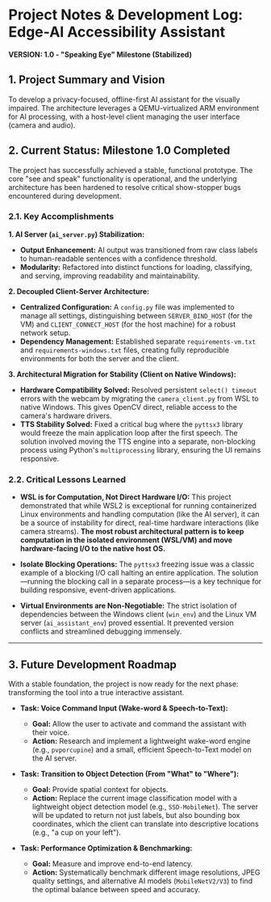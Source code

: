 # Project Notes & Development Log: Edge-AI Accessibility Assistant

**VERSION: 1.0 - "Speaking Eye" Milestone (Stabilized)**

## 1. Project Summary and Vision

To develop a privacy-focused, offline-first AI assistant for the visually impaired. The architecture leverages a QEMU-virtualized ARM environment for AI processing, with a host-level client managing the user interface (camera and audio).

## 2. Current Status: Milestone 1.0 Completed

The project has successfully achieved a stable, functional prototype. The core "see and speak" functionality is operational, and the underlying architecture has been hardened to resolve critical show-stopper bugs encountered during development.

### 2.1. Key Accomplishments

**1. AI Server (`ai_server.py`) Stabilization:**
*   **Output Enhancement:** AI output was transitioned from raw class labels to human-readable sentences with a confidence threshold.
*   **Modularity:** Refactored into distinct functions for loading, classifying, and serving, improving readability and maintainability.

**2. Decoupled Client-Server Architecture:**
*   **Centralized Configuration:** A `config.py` file was implemented to manage all settings, distinguishing between `SERVER_BIND_HOST` (for the VM) and `CLIENT_CONNECT_HOST` (for the host machine) for a robust network setup.
*   **Dependency Management:** Established separate `requirements-vm.txt` and `requirements-windows.txt` files, creating fully reproducible environments for both the server and the client.

**3. Architectural Migration for Stability (Client on Native Windows):**
*   **Hardware Compatibility Solved:** Resolved persistent `select() timeout` errors with the webcam by migrating the `camera_client.py` from WSL to native Windows. This gives OpenCV direct, reliable access to the camera's hardware drivers.
*   **TTS Stability Solved:** Fixed a critical bug where the `pyttsx3` library would freeze the main application loop after the first speech. The solution involved moving the TTS engine into a separate, non-blocking process using Python's `multiprocessing` library, ensuring the UI remains responsive.

### 2.2. Critical Lessons Learned

*   **WSL is for Computation, Not Direct Hardware I/O:** This project demonstrated that while WSL2 is exceptional for running containerized Linux environments and handling computation (like the AI server), it can be a source of instability for direct, real-time hardware interactions (like camera streams). **The most robust architectural pattern is to keep computation in the isolated environment (WSL/VM) and move hardware-facing I/O to the native host OS.**

*   **Isolate Blocking Operations:** The `pyttsx3` freezing issue was a classic example of a blocking I/O call halting an entire application. The solution—running the blocking call in a separate process—is a key technique for building responsive, event-driven applications.

*   **Virtual Environments are Non-Negotiable:** The strict isolation of dependencies between the Windows client (`win_env`) and the Linux VM server (`ai_assistant_env`) proved essential. It prevented version conflicts and streamlined debugging immensely.

---

## 3. Future Development Roadmap

With a stable foundation, the project is now ready for the next phase: transforming the tool into a true interactive assistant.

*   **Task: Voice Command Input (Wake-word & Speech-to-Text):**
    *   **Goal:** Allow the user to activate and command the assistant with their voice.
    *   **Action:** Research and implement a lightweight wake-word engine (e.g., `pvporcupine`) and a small, efficient Speech-to-Text model on the AI server.

*   **Task: Transition to Object Detection (From "What" to "Where"):**
    *   **Goal:** Provide spatial context for objects.
    *   **Action:** Replace the current image classification model with a lightweight object detection model (e.g., `SSD-MobileNet`). The server will be updated to return not just labels, but also bounding box coordinates, which the client can translate into descriptive locations (e.g., "a cup on your left").

*   **Task: Performance Optimization & Benchmarking:**
    *   **Goal:** Measure and improve end-to-end latency.
    *   **Action:** Systematically benchmark different image resolutions, JPEG quality settings, and alternative AI models (`MobileNetV2/V3`) to find the optimal balance between speed and accuracy.
